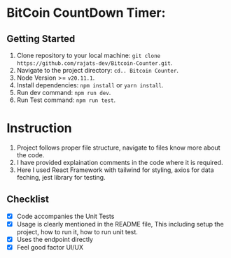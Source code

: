# BitCoin CountDown Timer:

## Getting Started

1. Clone repository to your local machine: `git clone https://github.com/rajats-dev/Bitcoin-Counter.git`.
2. Navigate to the project directory: `cd.. Bitcoin Counter`.
3. Node Version >= `v20.11.1`.
4. Install dependencies: `npm install` or `yarn install`.
5. Run dev command: `npm run dev`.
6. Run Test command: `npm run test`.

# Instruction

1. Project follows proper file structure, navigate to files know more about the code.
2. I have provided explaination comments in the code where it is required.
3. Here I used React Framework with tailwind for styling, axios for data feching, jest library for testing.

## Checklist

- [x] Code accompanies the Unit Tests
- [x] Usage is clearly mentioned in the README file, This including setup the project, how to run it, how to run unit test.
- [x] Uses the endpoint directly
- [x] Feel good factor UI/UX
